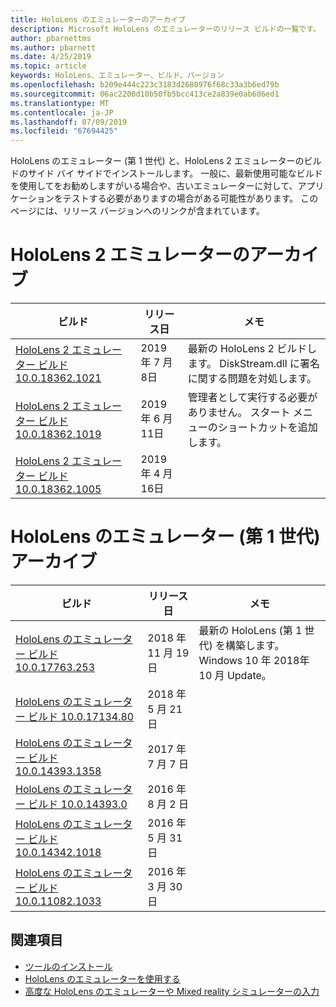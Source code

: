 ```yaml
---
title: HoloLens のエミュレーターのアーカイブ
description: Microsoft HoloLens のエミュレーターのリリース ビルドの一覧です。
author: pbarnettms
ms.author: pbarnett
ms.date: 4/25/2019
ms.topic: article
keywords: HoloLens、エミュレーター、ビルド、バージョン
ms.openlocfilehash: b209e444c223c3183d2680976f68c33a3b6ed79b
ms.sourcegitcommit: 06ac2200d10b50fb5bcc413ce2a839e0ab6d6ed1
ms.translationtype: MT
ms.contentlocale: ja-JP
ms.lasthandoff: 07/09/2019
ms.locfileid: "67694425"
---
```

HoloLens のエミュレーター (第 1 世代) と、HoloLens 2 エミュレーターのビルドのサイド バイ サイドでインストールします。 一般に、最新使用可能なビルドを使用してをお勧めしますがいる場合や、古いエミュレーターに対して、アプリケーションをテストする必要がありますの場合がある可能性があります。 このページには、リリース バージョンへのリンクが含まれています。


# <a name="hololens-2-emulator-archive"></a>HoloLens 2 エミュレーターのアーカイブ


|  ビルド |  リリース日 |  メモ | 
|----------|----------|----------|
|  [HoloLens 2 エミュレーター ビルド 10.0.18362.1021](https://go.microsoft.com/fwlink/?linkid=2098508) | 2019 年 7 月 8日 | 最新の HoloLens 2 ビルドします。  DiskStream.dll に署名に関する問題を対処します。 |
|  [HoloLens 2 エミュレーター ビルド 10.0.18362.1019](https://go.microsoft.com/fwlink/?linkid=2095316) | 2019 年 6 月 11日 | 管理者として実行する必要がありません。  スタート メニューのショートカットを追加します。 |
|  [HoloLens 2 エミュレーター ビルド 10.0.18362.1005](https://go.microsoft.com/fwlink/?linkid=2087187) | 2019 年 4 月 16日 |  |


# <a name="hololens-emulator-1st-gen-archive"></a>HoloLens のエミュレーター (第 1 世代) アーカイブ


|  ビルド |  リリース日 |  メモ | 
|----------|----------|----------|
|  [HoloLens のエミュレーター ビルド 10.0.17763.253](https://go.microsoft.com/fwlink/?linkid=2065980) | 2018 年 11 月 19 日 | 最新の HoloLens (第 1 世代) を構築します。 Windows 10 年 2018年 10 月 Update。 |
|  [HoloLens のエミュレーター ビルド 10.0.17134.80](https://go.microsoft.com/fwlink/?linkid=874531) | 2018 年 5 月 21 日 | 
|  [HoloLens のエミュレーター ビルド 10.0.14393.1358](https://go.microsoft.com/fwlink/?linkid=852626) |  2017 年 7 月 7 日 |
|  [HoloLens のエミュレーター ビルド 10.0.14393.0](http://go.microsoft.com/fwlink/?LinkID=823018) |  2016 年 8 月 2 日 |
|  [HoloLens のエミュレーター ビルド 10.0.14342.1018](http://go.microsoft.com/fwlink/?LinkID=823018) |  2016 年 5 月 31 日 |
|  [HoloLens のエミュレーター ビルド 10.0.11082.1033](http://go.microsoft.com/fwlink/?LinkID=724053) |  2016 年 3 月 30 日 |

## <a name="see-also"></a>関連項目
* [ツールのインストール](install-the-tools.md)
* [HoloLens のエミュレーターを使用する](using-the-hololens-emulator.md)
* [高度な HoloLens のエミュレーターや Mixed reality シミュレーターの入力](advanced-hololens-emulator-and-mixed-reality-simulator-input.md)
